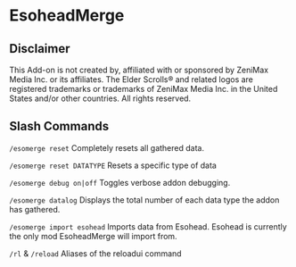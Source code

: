 EsoheadMerge
============

## Disclaimer

This Add-on is not created by, affiliated with or sponsored by ZeniMax Media Inc. or its affiliates. The Elder Scrolls® and related logos are registered trademarks or trademarks of ZeniMax Media Inc. in the United States and/or other countries. All rights reserved.

## Slash Commands
```/esomerge reset```
Completely resets all gathered data.

```/esomerge reset DATATYPE```
Resets a specific type of data

```/esomerge debug on|off```
Toggles verbose addon debugging.

```/esomerge datalog```
Displays the total number of each data type the addon has gathered.

```/esomerge import esohead```
Imports data from Esohead.  Esohead is currently the only mod EsoheadMerge will import from.

```/rl``` & ```/reload```
Aliases of the reloadui command
